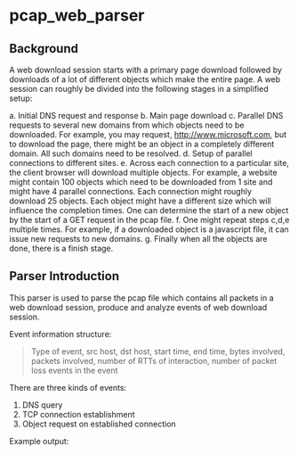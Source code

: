# pcap_web_parser

## Background
A web download session starts with a primary page download followed by downloads of a lot of different objects which make the entire page. A web session can roughly be divided into the following stages in a simplified setup:

a. Initial DNS request and response
b. Main page download
c. Parallel DNS requests to several new domains from which objects need to be downloaded. For example, you may request, http://www.microsoft.com, but to download the page, there might be an object in a completely different domain. All such domains need to be resolved.
d. Setup of parallel connections to different sites.
e. Across each connection to a particular site, the client browser will download multiple objects. For example, a website might contain 100 objects which need to be downloaded from 1 site and might have 4 parallel connections. Each connection might roughly download 25 objects. Each object might have a different size which will influence the completion times. One can determine the start of a new object by the start of a GET request in the pcap file.
f. One might repeat steps c,d,e multiple times. For example, if a downloaded object is a javascript file, it can issue new requests to new domains.
g. Finally when all the objects are done, there is a finish stage.

## Parser Introduction

This parser is used to parse the pcap file which contains all packets in a web download session, produce and analyze events of web download session. 

Event information structure:
> Type of event, src host, dst host, start time, end time, bytes involved, packets involved, number of RTTs of interaction, number of packet loss events in the event

There are three kinds of events:

1. DNS query
2. TCP connection establishment 
3. Object request on established connection

Example output: